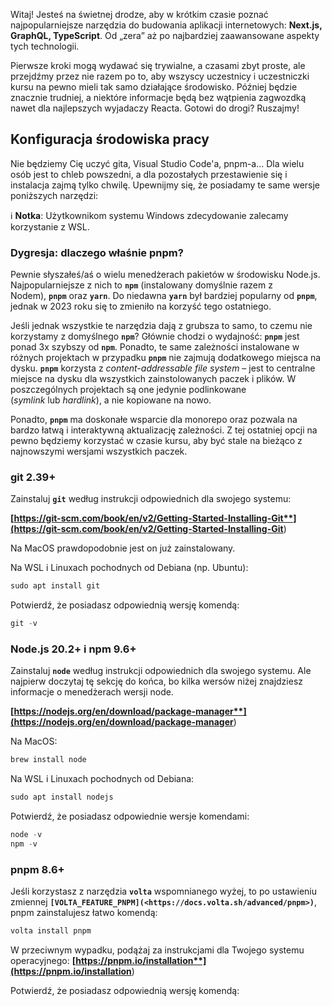 
Witaj! Jesteś na świetnej drodze, aby w krótkim czasie poznać najpopularniejsze narzędzia do budowania aplikacji internetowych: **Next.js, GraphQL, TypeScript**. Od „zera” aż po najbardziej zaawansowane aspekty tych technologii.

Pierwsze kroki mogą wydawać się trywialne, a czasami zbyt proste, ale przejdźmy przez nie razem po to, aby wszyscy uczestnicy i uczestniczki kursu na pewno mieli tak samo działające środowisko. Później będzie znacznie trudniej, a niektóre informacje będą bez wątpienia zagwozdką nawet dla najlepszych wyjadaczy Reacta. Gotowi do drogi? Ruszajmy!

## **Konfiguracja środowiska pracy**

Nie będziemy Cię uczyć gita, Visual Studio Code'a, pnpm-a… Dla wielu osób jest to chleb powszedni, a dla pozostałych przestawienie się i instalacja zajmą tylko chwilę. Upewnijmy się, że posiadamy te same wersje poniższych narzędzi:

ℹ️ **Notka**: Użytkownikom systemu Windows zdecydowanie zalecamy korzystanie z WSL.

### **Dygresja: dlaczego właśnie pnpm?**

Pewnie słyszałeś/aś o wielu menedżerach pakietów w środowisku Node.js. Najpopularniejsze z nich to **`npm`** (instalowany domyślnie razem z Nodem), **`pnpm`** oraz **`yarn`**. Do niedawna **`yarn`** był bardziej popularny od **`pnpm`**, jednak w 2023 roku się to zmieniło na korzyść tego ostatniego.

Jeśli jednak wszystkie te narzędzia dają z grubsza to samo, to czemu nie korzystamy z domyślnego **`npm`**? Głównie chodzi o wydajność: **`pnpm`** jest ponad 3x szybszy od **`npm`**. Ponadto, te same zależności instalowane w różnych projektach w przypadku **`pnpm`** nie zajmują dodatkowego miejsca na dysku. **`pnpm`** korzysta z _content-addressable file system_ – jest to centralne miejsce na dysku dla wszystkich zainstolowanych paczek i plików. W poszczególnych projektach są one jedynie podlinkowane (_symlink_ lub _hardlink_), a nie kopiowane na nowo.

Ponadto, **`pnpm`** ma doskonałe wsparcie dla monorepo oraz pozwala na bardzo łatwą i interaktywną aktualizację zależności. Z tej ostatniej opcji na pewno będziemy korzystać w czasie kursu, aby być stale na bieżąco z najnowszymi wersjami wszystkich paczek.

### **git 2.39+**

Zainstaluj **`git`** według instrukcji odpowiednich dla swojego systemu:

**[https://git-scm.com/book/en/v2/Getting-Started-Installing-Git**](https://git-scm.com/book/en/v2/Getting-Started-Installing-Git**)

Na MacOS prawdopodobnie jest on już zainstalowany.

Na WSL i Linuxach pochodnych od Debiana (np. Ubuntu):

```jsx
sudo apt install git
```

Potwierdź, że posiadasz odpowiednią wersję komendą:

```jsx
git -v
```

### **Node.js 20.2+ i npm 9.6+**

Zainstaluj **`node`** według instrukcji odpowiednich dla swojego systemu. Ale najpierw doczytaj tę sekcję do końca, bo kilka wersów niżej znajdziesz informacje o menedżerach wersji node.

**[https://nodejs.org/en/download/package-manager**](https://nodejs.org/en/download/package-manager**)

Na MacOS:

```jsx
brew install node
```

Na WSL i Linuxach pochodnych od Debiana:

```jsx
sudo apt install nodejs
```

Potwierdź, że posiadasz odpowiednie wersje komendami:

```jsx
node -v
npm -v
```

### **pnpm 8.6+**

Jeśli korzystasz z narzędzia **`volta`** wspomnianego wyżej, to po ustawieniu zmiennej **`[VOLTA_FEATURE_PNPM](<https://docs.volta.sh/advanced/pnpm>)`**, pnpm zainstalujesz łatwo komendą:

```jsx
volta install pnpm
```

W przeciwnym wypadku, podążaj za instrukcjami dla Twojego systemu operacyjnego: **[https://pnpm.io/installation**](https://pnpm.io/installation**)

Potwierdź, że posiadasz odpowiednią wersję komendą: